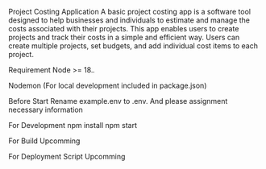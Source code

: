 
Project Costing Application
A basic project costing app is a software tool designed to help businesses and individuals to estimate and manage the costs associated with their projects. This app enables users to create projects and track their costs in a simple and efficient way. Users can create multiple projects, set budgets, and add individual cost items to each project.


Requirement
Node >= 18.*.*
    
Nodemon (For local development included in package.json) 

Before Start
Rename example.env to .env. And please assignment necessary information



For Development
npm install
npm start


For Build
Upcomming


For Deployment Script
Upcomming


